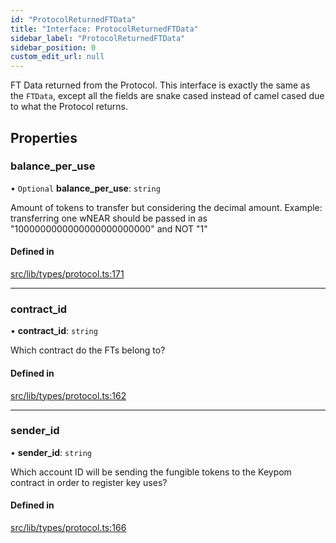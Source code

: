 ```yaml
---
id: "ProtocolReturnedFTData"
title: "Interface: ProtocolReturnedFTData"
sidebar_label: "ProtocolReturnedFTData"
sidebar_position: 0
custom_edit_url: null
---
```


FT Data returned from the Protocol. This interface is exactly the same as the `FTData`, except all the fields are
snake cased instead of camel cased due to what the Protocol returns.

## Properties

### balance\_per\_use

• `Optional` **balance\_per\_use**: `string`

Amount of tokens to transfer but considering the decimal amount.
Example: transferring one wNEAR should be passed in as "1000000000000000000000000" and NOT "1"

#### Defined in

[src/lib/types/protocol.ts:171](https://github.com/keypom/keypom-js/blob/8c566df/src/lib/types/protocol.ts#L171)

___

### contract\_id

• **contract\_id**: `string`

Which contract do the FTs belong to?

#### Defined in

[src/lib/types/protocol.ts:162](https://github.com/keypom/keypom-js/blob/8c566df/src/lib/types/protocol.ts#L162)

___

### sender\_id

• **sender\_id**: `string`

Which account ID will be sending the fungible tokens to the Keypom contract in order to register key uses?

#### Defined in

[src/lib/types/protocol.ts:166](https://github.com/keypom/keypom-js/blob/8c566df/src/lib/types/protocol.ts#L166)
